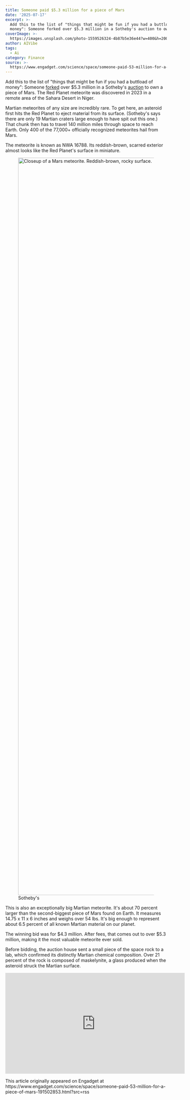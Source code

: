 ```yaml
---
title: Someone paid $5.3 million for a piece of Mars
date: '2025-07-17'
excerpt: >-
  Add this to the list of "things that might be fun if you had a buttload of
  money": Someone forked over $5.3 million in a Sotheby's auction to own a pi...
coverImage: >-
  https://images.unsplash.com/photo-1559526324-4b87b5e36e44?w=400&h=200&fit=crop&auto=format
author: AIVibe
tags:
  - Ai
category: Finance
source: >-
  https://www.engadget.com/science/space/someone-paid-53-million-for-a-piece-of-mars-191502853.html?src=rss
---
```

<p>Add this to the list of "things that might be fun if you had a buttload of money": Someone <a data-i13n="elm:context_link;elmt:doNotAffiliate;cpos:1;pos:1" class="no-affiliate-link" href="https://www.pcworld.com/article/2851604/a-chunk-of-mars-just-sold-for-a-record-breaking-5-3-million-at-auction.html">forked</a> over $5.3 million in a Sotheby's <a data-i13n="elm:context_link;elmt:doNotAffiliate;cpos:2;pos:1" class="no-affiliate-link" href="https://www.sothebys.com/en/buy/auction/2025/natural-history-2/martian-meteorite-nwa-16788">auction</a> to own a piece of Mars. The Red Planet meteorite was discovered in 2023 in a remote area of the Sahara Desert in Niger.</p>
<p>Martian meteorites of any size are incredibly rare. To get here, an asteroid first hits the Red Planet to eject material from its surface. (Sotheby's says there are only 19 Martian craters large enough to have spit out this one.) That chunk then has to travel 140 million miles through space to reach Earth. Only 400 of the 77,000+ officially recognized meteorites hail from Mars.</p>
<span id="end-legacy-contents"></span><p>The meteorite is known as NWA 16788. Its reddish-brown, scarred exterior almost looks like the Red Planet's surface in miniature.</p>
<figure><img src="https://s.yimg.com/os/creatr-uploaded-images/2025-07/8e8dfbf0-633d-11f0-bfa5-34287cc9da94" data-crop-orig-src="https://s.yimg.com/os/creatr-uploaded-images/2025-07/8e8dfbf0-633d-11f0-bfa5-34287cc9da94" style="height:2304px;width:4096px;" alt="Closeup of a Mars meteorite. Reddish-brown, rocky surface." data-uuid="4cf2e432-e34b-33d7-a33b-16b529f663ba"><figcaption></figcaption><div class="photo-credit">Sotheby's</div></figure>
<p>This is also an exceptionally big Martian meteorite. It's about 70 percent larger than the second-biggest piece of Mars found on Earth. It measures 14.75 x 11 x 6 inches and weighs over 54 lbs. It's big enough to represent about 6.5 percent of all known Martian material on our planet.</p>
<p>The winning bid was for $4.3 million. After fees, that comes out to over $5.3 million, making it the most valuable meteorite ever sold.</p>
<p>Before bidding, the auction house sent a small piece of the space rock to a lab, which confirmed its distinctly Martian chemical composition. Over 21 percent of the rock is composed of maskelynite, a glass produced when the asteroid struck the Martian surface.</p>
<div id="f49a6cf330f24f35947d30f47d265d8b"><iframe width="560" height="315" src="https://www.youtube.com/embed/UXXHHabg6Ms?si=C-YTaoYx_AY7ptN-" title="YouTube video player" frameborder="0" allowfullscreen></iframe></div>
<p></p>This article originally appeared on Engadget at https://www.engadget.com/science/space/someone-paid-53-million-for-a-piece-of-mars-191502853.html?src=rss
